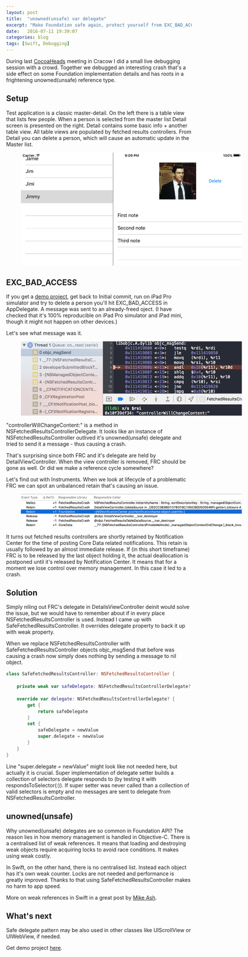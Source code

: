 ```yaml
---
layout: post
title:  "unowned(unsafe) var delegate"
excerpt: "Make Foundation safe again, protect yourself from EXC_BAD_ACCESS"
date:   2016-07-11 19:39:07
categories: blog
tags: [Swift, Debugging]
---
```


During last [CocoaHeads][cocoaheads] meeting in Cracow I did a small live debugging session with a crowd. Together we debugged an interesting crash that's a side effect on some Foundation implementation details and has roots in a frightening unowned(unsafe) reference type.

## Setup

Test application is a classic master-detail. On the left there is a table view that lists few people. When a person is selected from the master list Detail screen is presented on the right. Detail contains some basic info + another table view. All table views are populated by fetched results controllers. From Detail you can delete a person, which will cause an automatic update in the Master list.

<figure>
    <img style="max-width:600px" src="/images/unowned.png" alt="image">
</figure>

## EXC_BAD_ACCESS

If you get a [demo project][github], get back to Initial commit, run on iPad Pro simulator and try to delete a person you'll hit EXC_BAD_ACCESS in AppDelegate.  A message was sent to an already-freed oject. (I have checked that it's 100% reproducible on iPad Pro simulator and iPad mini, though it might not happen on other devices.)

Let's see what message was it.

<figure>
    <img style="max-width:600px" src="/images/unowned_crash.png" alt="image">
</figure>

"controllerWillChangeContent:" is a method in NSFetchedResultsControllerDelegate. It looks like an instance of NSFetchedResultsController outlived it's unowned(unsafe) delegate and tried to send it a message - thus causing a crash.

That's surprising since both FRC and it's delegate are held by DetailViewController. When the view controller is removed, FRC should be gone as well. Or did we make a reference cycle somewhere? 

Let's find out with Instruments. When we look at lifecycle of a problematic FRC we can spot an unbalanced retain that's causing an issue.

<figure>
    <img style="max-width:600px" src="/images/unowned_profile.png" alt="image">
</figure>

It turns out fetched results controllers are shortly retained by Notification Center for the time of posting Core Data related notifications. This retain is usually followed by an almost immediate release. If (in this short timeframe) FRC is to be released by the last object holding it, the actual deallocation is postponed until it's released by Notification Center. It means that for a moment we lose control over memory management. In this case it led to a crash. 

## Solution

Simply niling out FRC's delegate in DetailsViewController deinit would solve the issue, but we would have to remember about if in every place NSFetchedResultsController is used. Instead I came up with SafeFetchedResultsController. It overrides delegate property to back it up with weak property. 

When we replace NSFetchedResultsController with SafeFetchedResultsController objects objc_msgSend that before was causing a crash now simply does nothing by sending a message to nil object.

``` swift   
class SafeFetchedResultsController: NSFetchedResultsController {
    
    private weak var safeDelegate: NSFetchedResultsControllerDelegate?
    
    override var delegate: NSFetchedResultsControllerDelegate? {
        get {
            return safeDelegate
        }
        set {
            safeDelegate = newValue
            super.delegate = newValue
        }
    }
}
```   

Line "super.delegate = newValue" might look like not needed here, but actually it is crucial. Super implementation of delegate setter builds a collection of selectors delegate responds to (by testing it with respondsToSelector(:)). If super setter was never called than a collection of valid selectors is empty and no messages are sent to delegate from NSFetchedResultsController.

## unowned(unsafe)

Why unowned(unsafe) delegates are so common in Foundation API? The reason lies in how memory management is handled in Objective-C. There is a centralised list of weak references. It means that loading and destroying weak objects require acquiring locks to avoid race conditions. It makes using weak costly. 

In Swift, on the other hand, there is no centralised list. Instead each object has it's own weak counter. Locks are not needed and performance is greatly improved. Thanks to that using SafeFetchedResultsController makes no harm to app speed.

More on weak references in Swift in a great post by [Mike Ash][mikeash].

## What's next

Safe delegate pattern may be also used in other classes like UIScrollView or UIWebView, if needed.

Get demo project [here][github]. 

[cocoaheads]: http://www.meetup.com/CocoaHeads-Krakow/
[github]: https://github.com/danielgarbien/FetchedResultsCrash
[mikeash]: https://www.mikeash.com/pyblog/friday-qa-2015-12-11-swift-weak-references.html
